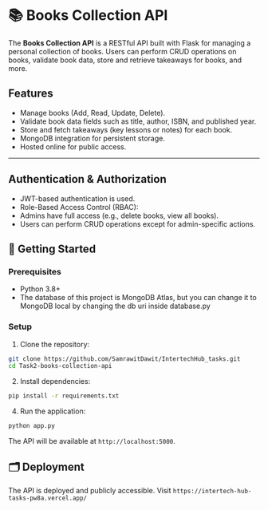 # 📚 Books Collection API

The **Books Collection API** is a RESTful API built with Flask for managing a personal collection of books. Users can perform CRUD operations on books, validate book data, store and retrieve takeaways for books, and more.

## Features

- Manage books (Add, Read, Update, Delete).
- Validate book data fields such as title, author, ISBN, and published year.
- Store and fetch takeaways (key lessons or notes) for each book.
- MongoDB integration for persistent storage.
- Hosted online for public access.

---


## Authentication & Authorization
* JWT-based authentication is used.
* Role-Based Access Control (RBAC):
* Admins have full access (e.g., delete books, view all books).
* Users can perform CRUD operations except for admin-specific actions.


## 🚀 Getting Started
### Prerequisites
- Python 3.8+
- The database of this project is MongoDB Atlas, but you can change it to MongoDB local by changing the db uri inside database.py
### Setup
1. Clone the repository:

```bash
git clone https://github.com/SamrawitDawit/IntertechHub_tasks.git
cd Task2-books-collection-api
``` 
2. Install dependencies:

```bash
pip install -r requirements.txt
```
4. Run the application:

```bash
python app.py
```
The API will be available at `http://localhost:5000`.

## 🗂 Deployment
The API is deployed and publicly accessible. Visit `https://intertech-hub-tasks-pw8a.vercel.app/`

